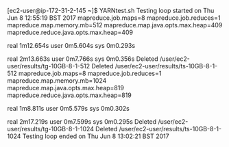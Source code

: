 [ec2-user@ip-172-31-2-145 ~]$ YARNtest.sh
Testing loop started on Thu Jun 8 12:55:19 BST 2017
mapreduce.job.maps=8
mapreduce.job.reduces=1
mapreduce.map.memory.mb=512
mapreduce.map.java.opts.max.heap=409
mapreduce.reduce.java.opts.max.heap=409

real    1m12.654s
user    0m5.604s
sys     0m0.293s

real    2m13.663s
user    0m7.766s
sys     0m0.356s
Deleted /user/ec2-user/results/tg-10GB-8-1-512
Deleted /user/ec2-user/results/ts-10GB-8-1-512
mapreduce.job.maps=8
mapreduce.job.reduces=1
mapreduce.map.memory.mb=1024
mapreduce.map.java.opts.max.heap=819
mapreduce.reduce.java.opts.max.heap=819

real    1m8.811s
user    0m5.579s
sys     0m0.302s

real    2m17.219s
user    0m7.599s
sys     0m0.295s
Deleted /user/ec2-user/results/tg-10GB-8-1-1024
Deleted /user/ec2-user/results/ts-10GB-8-1-1024
Testing loop ended on Thu Jun 8 13:02:21 BST 2017

